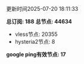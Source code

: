更新时间2025-07-20 18:11:33

**总订阅: 188**
**总节点: 44634**
- vless节点: 20355
- hysteria2节点: 8

**google ping有效节点: 17**
